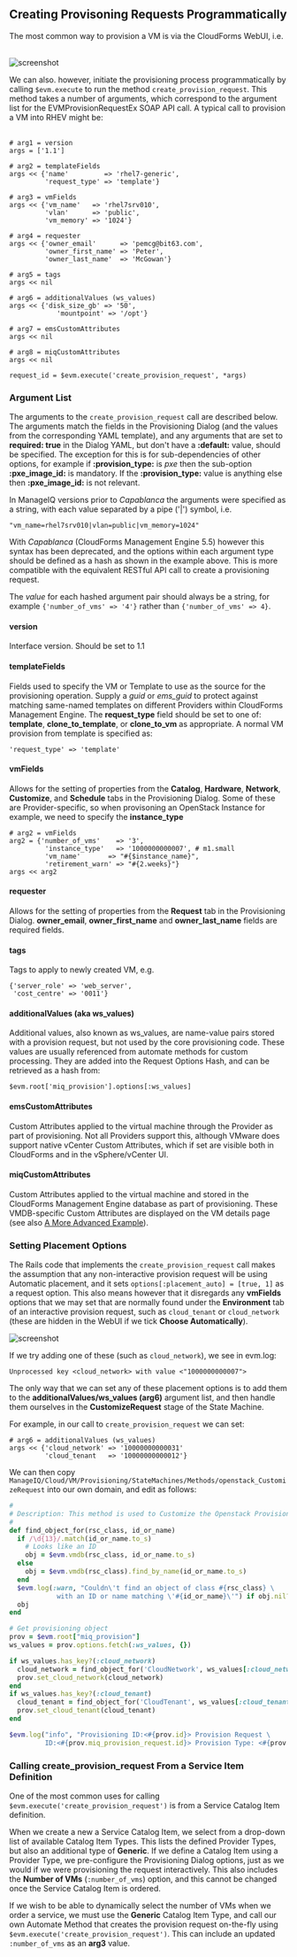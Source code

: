 ## Creating Provisoning Requests Programmatically

The most common way to provision a VM is via the CloudForms WebUI, i.e.
<br> <br>

![screenshot](images/screenshot6.png)
<br>

We can also. however, initiate the provisioning process programmatically by calling `$evm.execute` to run the method `create_provision_request`. This method takes a number of arguments, which correspond to the argument list for the EVMProvisionRequestEx SOAP API call. A typical call to provision a VM into RHEV might be:
<br> <br>

```
# arg1 = version
args = ['1.1']

# arg2 = templateFields
args << {'name'         => 'rhel7-generic', 
		 'request_type' => 'template'}

# arg3 = vmFields
args << {'vm_name'   => 'rhel7srv010', 
		 'vlan'      => 'public', 
		 'vm_memory' => '1024'}

# arg4 = requester
args << {'owner_email'      => 'pemcg@bit63.com', 
		 'owner_first_name' => 'Peter',
		 'owner_last_name'  => 'McGowan'}

# arg5 = tags
args << nil

# arg6 = additionalValues (ws_values)
args << {'disk_size_gb' => '50',
			'mountpoint' => '/opt'}

# arg7 = emsCustomAttributes
args << nil

# arg8 = miqCustomAttributes
args << nil

request_id = $evm.execute('create_provision_request', *args)
```
### Argument List
The arguments to the `create_provision_request` call are described below. The arguments match the fields in the Provisioning Dialog (and the values from the corresponding YAML template), and any arguments that are set to **required: true** in the Dialog YAML, but don't have a **:default:** value, should be specified. The exception for this is for sub-dependencies of other options, for example if **:provision\_type:** is _pxe_ then the sub-option **:pxe\_image\_id:** is mandatory. If the **:provision\_type:** value is anything else then **:pxe\_image\_id:** is not relevant.

In ManageIQ versions prior to _Capablanca_ the arguments were specified as a string, with each value separated by a pipe ('|') symbol, i.e.

```
"vm_name=rhel7srv010|vlan=public|vm_memory=1024"
```

With _Capablanca_ (CloudForms Management Engine 5.5) however this syntax has been deprecated, and the options within each argument type should be defined as a hash as shown in the example above. This is more compatible with the equivalent RESTful API call to create a provisioning request.

The _value_ for each hashed argument pair should always be a string, for example `{'number_of_vms' => '4'}` rather than `{'number_of_vms' => 4}`.

#### version

Interface version. Should be set to 1.1

#### templateFields

Fields used to specify the VM or Template to use as the source for the provisioning operation. Supply a _guid_ or _ems\_guid_ to protect against matching same-named templates on different Providers within CloudForms Management Engine. The **request\_type** field should be set to one of: **template**, **clone\_to\_template**, or **clone\_to\_vm** as appropriate. A normal VM provision from template is specified as:

```
'request_type' => 'template'
```

#### vmFields

Allows for the setting of properties from the **Catalog**, **Hardware**, **Network**, **Customize**, and **Schedule** tabs in the Provisioning Dialog. Some of these are Provider-specific, so when provisoning an OpenStack Instance for example, we need to specify the **instance\_type**

```
# arg2 = vmFields
arg2 = {'number_of_vms'    => '3',
		 'instance_type'   => '1000000000007', # m1.small
		 'vm_name' 		 => "#{$instance_name}",
		 'retirement_warn' => "#{2.weeks}"}
args << arg2
```

#### requester

Allows for the setting of properties from the **Request** tab in the Provisioning Dialog. **owner_email**, **owner\_first\_name** and **owner\_last\_name** fields are required fields.

#### tags

Tags to apply to newly created VM, e.g.

```
{'server_role' => 'web_server',
 'cost_centre' => '0011'}
```

#### additionalValues (aka ws_values)

Additional values, also known as ws\_values, are name-value pairs stored with a provision request, but not used by the core provisioning code. These values are usually referenced from automate methods for custom processing. They are added into the Request Options Hash, and can be retrieved as a hash from:

```
$evm.root['miq_provision'].options[:ws_values]
```

#### emsCustomAttributes

Custom Attributes applied to the virtual machine through the Provider as part of provisioning. Not all Providers support this, although VMware does support native vCenter Custom Attributes, which if set are visible both in CloudForms and in the vSphere/vCenter UI.

#### miqCustomAttributes

Custom Attributes applied to the virtual machine and stored in the CloudForms Management Engine database as part of provisioning. These VMDB-specific Custom Attributes are displayed on the VM details page (see also [A More Advanced Example](../chapter5/a_more_advanced_example.md)).

### Setting Placement Options

The Rails code that implements the `create_provision_request` call makes the assumption that any non-interactive provision request will be using Automatic placement, and it sets `options[:placement_auto] = [true, 1]` as a request option. This also means however that it disregards any **vmFields** options that we may set that are normally found under the **Environment** tab of an interactive provision request, such as `cloud_tenant` or `cloud_network` (these are hidden in the WebUI if we tick **Choose Automatically**).

![screenshot](images/screenshot44.png)

If we try adding one of these (such as `cloud_network`), we see in evm.log:

```
Unprocessed key <cloud_network> with value <"1000000000007">
```
The only way that we can set any of these placement options is to add them to the **additionalValues/ws\_values (arg6)** argument list, and then handle them ourselves in the **CustomizeRequest** stage of the State Machine.

For example, in our call to `create_provision_request` we can set:

```
# arg6 = additionalValues (ws_values)
args << {'cloud_network' => '10000000000031'
		 'cloud_tenant   => '10000000000012'}
```

We can then copy `ManageIQ/Cloud/VM/Provisioning/StateMachines/Methods/openstack_CustomizeRequest` into our own domain, and edit as follows:

```ruby
#
# Description: This method is used to Customize the Openstack Provisioning Request
#
def find_object_for(rsc_class, id_or_name)
  if /\d{13}/.match(id_or_name.to_s)
    # Looks like an ID
    obj = $evm.vmdb(rsc_class, id_or_name.to_s)
  else
    obj = $evm.vmdb(rsc_class).find_by_name(id_or_name.to_s)
  end
  $evm.log(:warn, "Couldn\'t find an object of class #{rsc_class} \
  			with an ID or name matching \'#{id_or_name}\'") if obj.nil?
  obj
end

# Get provisioning object
prov = $evm.root["miq_provision"]
ws_values = prov.options.fetch(:ws_values, {})

if ws_values.has_key?(:cloud_network)
  cloud_network = find_object_for('CloudNetwork', ws_values[:cloud_network])
  prov.set_cloud_network(cloud_network)
end
if ws_values.has_key?(:cloud_tenant)
  cloud_tenant = find_object_for('CloudTenant', ws_values[:cloud_tenant])
  prov.set_cloud_tenant(cloud_tenant)
end

$evm.log("info", "Provisioning ID:<#{prov.id}> Provision Request \
         ID:<#{prov.miq_provision_request.id}> Provision Type: <#{prov.provision_type}>")
```

### Calling create\_provision\_request From a Service Item Definition

One of the most common uses for calling `$evm.execute('create_provision_request')` is from a Service Catalog Item definition.

When we create a new a Service Catalog Item, we select from a drop-down list of available Catalog Item Types. This lists the defined Provider Types, but also an additional type of **Generic**. If we define a Catalog Item using a Provider Type, we pre-configure the Provisioning Dialog options, just as we would if we were provisioning the request interactively. This also includes the **Number of VMs** (`:number_of_vms`) option, and this cannot be changed once the Service Catalog Item is ordered.

If we wish to be able to dynamically select the number of VMs when we order a service, we must use the **Generic** Catalog Item Type, and call our own Automate Method that creates the provision request on-the-fly using `$evm.execute('create_provision_request')`. This can include an updated `:number_of_vms` as an **arg3** value.

